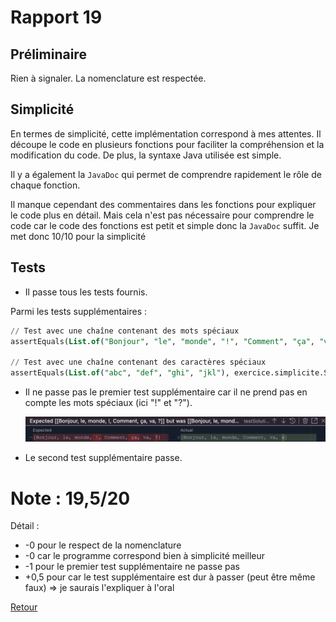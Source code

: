 # Rapport 19

## Préliminaire

Rien à signaler. La nomenclature est respectée.

## Simplicité

En termes de simplicité, cette implémentation correspond à mes attentes. Il découpe le code en plusieurs fonctions pour faciliter la compréhension et la modification du code. De plus, la syntaxe Java utilisée est simple.

Il y a également la `JavaDoc` qui permet de comprendre rapidement le rôle de chaque fonction.

Il manque cependant des commentaires dans les fonctions pour expliquer le code plus en détail. Mais cela n'est pas nécessaire pour comprendre le code car le code des fonctions est petit et simple donc la `JavaDoc` suffit. Je met donc 10/10 pour la simplicité

## Tests

- Il passe tous les tests fournis.

Parmi les tests supplémentaires :

```sql
// Test avec une chaîne contenant des mots spéciaux
assertEquals(List.of("Bonjour", "le", "monde", "!", "Comment", "ça", "va", "?"), exercice.simplicite.SimpliciteMeilleur.solution("Bonjour le monde! Comment ça va?", List.of("B", "l", "m", "C", "v")));

// Test avec une chaîne contenant des caractères spéciaux
assertEquals(List.of("abc", "def", "ghi", "jkl"), exercice.simplicite.SimpliciteMeilleur.solution("abc@def#ghi$jkl", List.of("a", "d", "g", "j")));
```

- Il ne passe pas le premier test supplémentaire car il ne prend pas en compte les mots spéciaux (ici "!" et "?").
    
    ![Untitled](./Rapport%2019/Untitled.png)
    
- Le second test supplémentaire passe.

# Note : 19,5/20

Détail :

- -0 pour le respect de la nomenclature
- -0 car le programme correspond bien à simplicité meilleur
- -1 pour le premier test supplémentaire ne passe pas
- +0,5 pour car le test supplémentaire est dur à passer (peut être même faux) => je saurais l'expliquer à l'oral


[Retour](..//Simplicite%CC%81_meilleur.md)